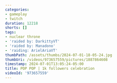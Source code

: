 ```yaml
---
categories:
- gameplay
- twitch
duration: 12218
shorts: []
tags:
- nuclear throne
- 'raided by: DarkittyVT'
- 'raided by: Manadono'
- 'raiding: ArielAriaVT'
thumbPath: /assets/thumbs/2024-07-01-18-05-24.jpg
thumbUri: /videos/973657559/pictures/1887864608
timestamp: 2024-07-01T13:05:24-05:00
title: POP POP | 1k followers celebration
videoId: '973657559'
---
```

